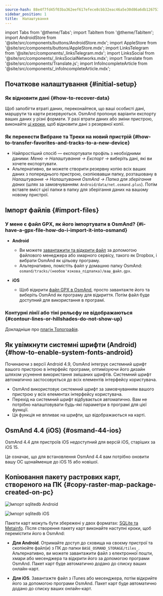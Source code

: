 ```yaml
---
source-hash: 88e4f7fd45f03ba362eef617efece8cbb32eac46a5e30d86a6db12675354fa56
sidebar_position: 1
title:  Налаштування
---
```

import Tabs from '@theme/Tabs';
import TabItem from '@theme/TabItem';
import AndroidStore from '@site/src/components/buttons/AndroidStore.mdx';
import AppleStore from '@site/src/components/buttons/AppleStore.mdx';
import LinksTelegram from '@site/src/components/_linksTelegram.mdx';
import LinksSocial from '@site/src/components/_linksSocialNetworks.mdx';
import Translate from '@site/src/components/Translate.js';
import InfoIncompleteArticle from '@site/src/components/_infoIncompleteArticle.mdx';



## Початкове налаштування {#initial-setup}

### Як відновити дані {#how-to-recover-data}

Щоб запобігти втраті даних, переконайтеся, що ваші особисті дані, маршрути та карти резервуються. OsmAnd пропонує варіанти експорту ваших даних у різні формати. У разі втрати даних або зміни пристрою, виконайте [ці кроки](https://osmand.net/docs/user/personal/import-export/#preventing-data-loss), щоб відновити дані з резервної копії.


### Як перенести Вибране та Треки на новий пристрій {#how-to-transfer-favorites-and-tracks-to-a-new-device}

- Найпростіший спосіб — експортувати профіль з необхідними даними: *Меню → Налаштування → Експорт →* виберіть дані, які ви хочете експортувати.
- Альтернативно, ви можете створити резервну копію всіх ваших даних з попереднього пристрою, скопіювавши папку, розташовану в *Налаштування → Налаштування OsmAnd → Папка для зберігання даних* (шлях за замовчуванням: `Android/data/net.osmand.plus`). Потім вставте вміст цієї папки в папку для зберігання даних на вашому новому пристрої.


## Імпорт файлів {#import-files}

### У мене є файл GPX, як його імпортувати в OsmAnd? {#i-have-a-gpx-file-how-do-i-import-it-into-osmand}

- **Android**
    - Ви можете [завантажити та відкрити файл](../navigation/setup/gpx-navigation.md) за допомогою файлового менеджера або хмарного сервісу, такого як Dropbox, і вибрати OsmAnd як цільову програму.
    - Альтернативно, помістіть файл у домашню папку OsmAnd: `osmand/tracks/(необов'язкова_підпапка)/ваш_файл.gpx`.

- **iOS**
    - Щоб відкрити [файл GPX в OsmAnd](../navigation/setup/gpx-navigation.md), просто завантажте його та виберіть OsmAnd як програму для відкриття. Потім файл буде доступний для використання в програмі.

### Контурні лінії або тіні рельєфу не відображаються {#contour-lines-or-hillshades-do-not-show-up}

Докладніше про [плагін Топографія](../plugins/topography.md).


## Як увімкнути системні шрифти (Android) {#how-to-enable-system-fonts-android}

Починаючи з версії Android 4.9, OsmAnd інтегрує системний шрифт вашого пристрою в інтерфейс програми, оптимізуючи його дизайн шляхом усунення використання змішаних шрифтів. Системний шрифт автоматично застосовується до всіх елементів інтерфейсу користувача.

- OsmAnd використовує системний шрифт за замовчуванням вашого пристрою у всіх елементах інтерфейсу користувача.
- Перехід на системний шрифт відбувається автоматично. Вам не потрібно налаштовувати будь-які параметри в програмі для цієї функції.
- Ця функція не впливає на шрифти, що відображаються на карті.


## OsmAnd 4.4 (iOS) {#osmand-44-ios}

OsmAnd 4.4 для пристроїв iOS недоступний для версій iOS, старіших за iOS 15.

Це означає, що для встановлення OsmAnd 4.4 вам потрібно оновити вашу ОС щонайменше до iOS 15 або новішої.


<!--
## Storage on an SD card (Android) {#storage-on-an-sd-card-android}

:::note
When you *turn on a USB drive to share files* with a computer or disconnect the SD card through system settings, the external drive is disconnected from the device and all applications running on the external drive are **immediately terminated**. You can [read more here](https://developer.android.com/guide/topics/data/install-location).
:::

### To move the OsmAnd home (maps) folder to an external SD card: {#to-move-the-osmand-home-maps-folder-to-an-external-sd-card}

-   Go to *Settings (on the start screen) →  OsmAnd Settings → Data storage folder*
-   Change the value to a path pointing to the external SD card, on many
    Android systems may contain `/storage/extSdCard` or similar.
    Please note that some versions of Android strictly limit your choice
    of which path will be write-accessible for apps.
-   You are then asked if the contents of the OsmAnd data folder should be moved from
    internal memory to the external SD card.
    You may also perform this manually using a built-in file manager app on the device or via
    connecting the device to a computer as external storage and performing the move from there.


### How do I use my SD card with OsmAnd under Android 4.4+ and 5 {#how-do-i-use-my-sd-card-with-osmand-under-android-44-and-5}

If you update your Android to version 4.4.x, you will experience a known
Android issue with the `WRITE_EXTERNAL_STORAGE` permission: Android has
changed the rules so that from now on no application can write to the
external SD card anywhere outside its new standard folder
`Android/data/[PACKAGE-NAME]`. If OsmAnd was installed before updating
your device to Android 4.4.x, it will continue to work (read-only) with
the old, non-standard osmand folder, but won't be able to update any map
and other files there.

Solutions:

-   Move OsmAnd's data folder osmand to the internal storage. \
     **Drawback:** Internal storage can be rather small.
-   Move OsmAnd's data folder osmand into its standard SD folder, \
    for OsmAnd+ : `(extSdCard)/Android/data/net.osmand.plus/files` \
    for OsmAnd : `(extSdCard)/Android/data/net.osmand/files` \
     **Caution:** Whenever you uninstall OsmAnd now, all your data will
    be erased as well! (Unless you unmount your SD card, or rename the
    net.osmand(.plus) folder before de-installation.)

If you manually want to perform the necessary copies/moves, either use a
PC to perform this action on the SD card, or on the device itself use
the file manager tool **which came pre-installed with your Android**
(only these methods will have the necessary write permission). All copy operations
may also be invoked in OsmAnd itself via `Menu/Settings/General/Data
storage folder` but the copy operations may take a long time or result in
errors (e.g. if the SD card is too full).
-->


## Копіювання пакету растрових карт, створеного на ПК {#copy-raster-map-package-created-on-pc}

<Tabs groupId="operating-systems">

<TabItem value="android" label="Android">

![Імпорт sqlitedb Android](@site/static/img/plugins/online-maps/import-sqlitedb-android.png)

</TabItem>

<TabItem value="ios" label="iOS">

![Імпорт sqlitedb iOS](@site/static/img/plugins/online-maps/import-sqlitedb-ios.png)  

</TabItem>

</Tabs>

Пакети карт можуть бути збережені у двох форматах: [SQLite та Metainfo](https://osmand.net/docs/user/map/raster-maps). Після створення пакету карт виконайте наступні кроки, щоб перемістити його в OsmAnd:

- **Для Android**. Отримайте доступ до сховища на своєму пристрої та скопіюйте файл(и) з ПК до папки `BASE_OSMAND_STORAGE/tiles_`. Альтернативно, ви можете завантажити файл з електронної пошти, хмари або месенджера та відкрити його за допомогою програми OsmAnd. Пакет карт буде автоматично додано до списку ваших онлайн-карт.

- **Для iOS**. Завантажте файл з iTunes або месенджера, потім відкрийте його за допомогою програми OsmAnd. Пакет карт буде автоматично додано до списку ваших онлайн-карт.